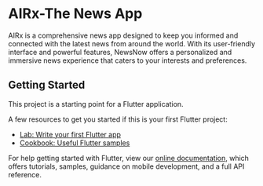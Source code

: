 # AIRx-The News App
AIRx is a comprehensive news app designed to keep you informed and connected with the latest news from around the world. With its user-friendly interface and powerful features, NewsNow offers a personalized and immersive news experience that caters to your interests and preferences.

## Getting Started

This project is a starting point for a Flutter application.

A few resources to get you started if this is your first Flutter project:

- [Lab: Write your first Flutter app](https://flutter.dev/docs/get-started/codelab)
- [Cookbook: Useful Flutter samples](https://flutter.dev/docs/cookbook)

For help getting started with Flutter, view our
[online documentation](https://flutter.dev/docs), which offers tutorials,
samples, guidance on mobile development, and a full API reference.
